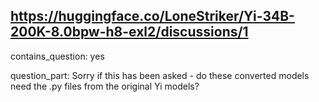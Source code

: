 ## https://huggingface.co/LoneStriker/Yi-34B-200K-8.0bpw-h8-exl2/discussions/1

contains_question: yes

question_part: Sorry if this has been asked - do these converted models need the .py files from the original Yi models?